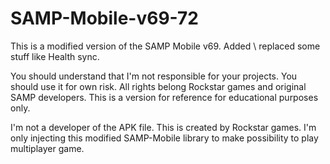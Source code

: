 # SAMP-Mobile-v69-72
This is a modified version of the SAMP Mobile v69.  Added \ replaced some stuff like Health sync.

You should understand that I'm not responsible for your projects. You should use it for own risk. 
All rights belong Rockstar games and original SAMP developers.
This is a version for reference for educational purposes only.

I'm not a developer of the APK file. This is created by Rockstar games. I'm only injecting this modified SAMP-Mobile library to make
possibility to play multiplayer game.
